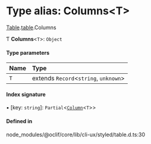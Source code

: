 # Type alias: Columns<T\>

[Table](../modules/ux.Table-1.md).[table](../modules/ux.Table-1.table-1.md).Columns

Ƭ **Columns**<`T`\>: `Object`

#### Type parameters

| Name | Type |
| :------ | :------ |
| `T` | extends `Record`<`string`, `unknown`\> |

#### Index signature

▪ [key: `string`]: `Partial`<[`Column`](../interfaces/ux.Table-1.table-1.Column.md)<`T`\>\>

#### Defined in

node_modules/@oclif/core/lib/cli-ux/styled/table.d.ts:30
